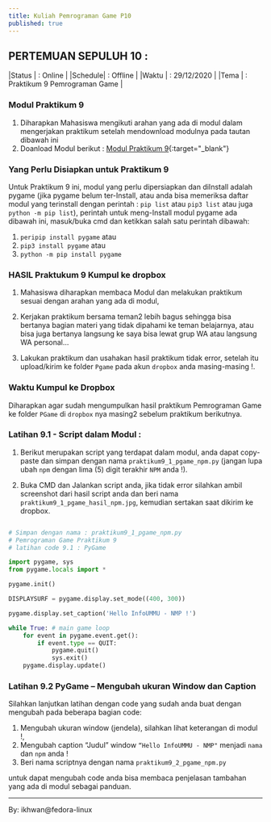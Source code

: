 ```yaml
---
title: Kuliah Pemrograman Game P10
published: true
---
```


## PERTEMUAN SEPULUH 10 :

|Status  | : Online                       |
|Schedule| : Offline                      |
|Waktu   | : 29/12/2020                   |
|Tema    | : Praktikum 9 Pemrograman Game |

### Modul Praktikum 9

1. Diharapkan Mahasiswa mengikuti arahan yang ada di modul dalam mengerjakan praktikum setelah mendownload modulnya pada tautan dibawah ini
2. Doanload Modul berikut : [Modul Praktikum 9](assets/reff/pgame/Modul_Pgame_prak_9.pdf){:target="_blank"}


### Yang Perlu Disiapkan untuk Praktikum 9

Untuk Praktikum 9 ini, modul yang perlu dipersiapkan dan diInstall adalah pygame (jika pygame belum ter-Install, atau anda bisa memeriksa daftar modul yang terinstall dengan perintah : `pip list` atau `pip3 list` atau juga `python -m pip list`), perintah untuk meng-Install modul pygame ada dibawah ini, masuk/buka cmd dan ketikkan salah satu perintah dibawah: 
1. `peripip install pygame` atau  
2. `pip3 install pygame` atau
3. `python -m pip install pygame`

### HASIL Praktukum 9 Kumpul ke dropbox

1. Mahasiswa diharapkan membaca Modul dan melakukan praktikum sesuai dengan arahan yang ada di modul,

2. Kerjakan praktikum bersama teman2 lebih bagus sehingga bisa bertanya bagian materi yang tidak dipahami ke teman belajarnya, atau bisa juga bertanya langsung ke saya bisa lewat grup WA atau langsung WA personal...

3. Lakukan praktikum dan usahakan hasil praktikum tidak error, setelah itu upload/kirim ke folder `Pgame` pada akun `dropbox` anda masing-masing !.


### Waktu Kumpul ke Dropbox

Diharapkan agar sudah mengumpulkan hasil praktikum Pemrograman Game ke folder `PGame` di `dropbox` nya masing2 sebelum praktikum berikutnya.

### Latihan  9.1 - Script dalam Modul : 

1. Berikut merupakan script yang terdapat dalam modul, anda dapat copy-paste dan simpan dengan nama `praktikum9_1_pgame_npm.py` (jangan lupa ubah `npm` dengan lima (5) digit terakhir `NPM` anda !).

2. Buka CMD dan Jalankan script anda, jika tidak error silahkan ambil screenshot dari hasil script anda dan beri nama `praktikum9_1_pgame_hasil_npm.jpg`, kemudian sertakan saat dikirim ke dropbox.


```python

# Simpan dengan nama : praktikum9_1_pgame_npm.py
# Pemrograman Game Praktikum 9
# latihan code 9.1 : PyGame

import pygame, sys
from pygame.locals import *

pygame.init()

DISPLAYSURF = pygame.display.set_mode((400, 300))

pygame.display.set_caption('Hello InfoUMMU - NMP !')

while True: # main game loop
	for event in pygame.event.get():
		if event.type == QUIT:
			pygame.quit()
			sys.exit()
	pygame.display.update()

```


### Latihan  9.2 PyGame – Mengubah ukuran Window dan Caption

Silahkan lanjutkan latihan dengan code yang sudah anda buat dengan mengubah pada beberapa bagian code:
1. Mengubah ukuran window (jendela), silahkan lihat keterangan di modul !,
2. Mengubah caption “Judul” window `“Hello InfoUMMU - NMP"`  menjadi `nama` dan `npm` anda !
3. Beri nama scriptnya dengan nama `praktikum9_2_pgame_npm.py`

untuk dapat mengubah code anda bisa membaca penjelasan tambahan yang ada di modul sebagai panduan.


***
By: ikhwan@fedora-linux